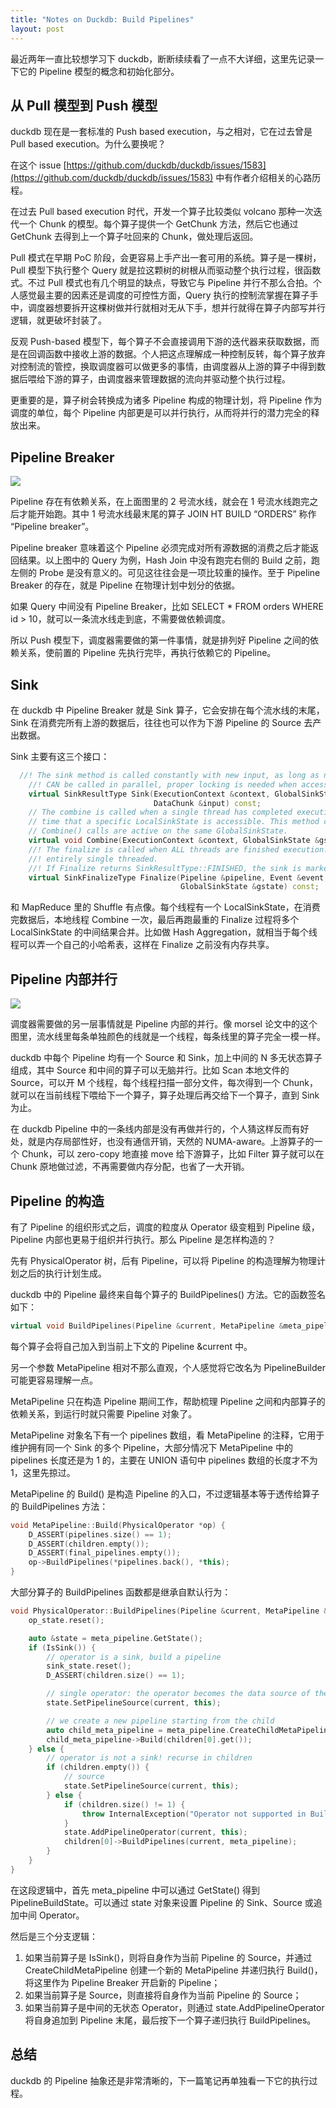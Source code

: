 ```yaml
---
title: "Notes on Duckdb: Build Pipelines"
layout: post
---
```


最近两年一直比较想学习下 duckdb，断断续续看了一点不大详细，这里先记录一下它的 Pipeline 模型的概念和初始化部分。

## 从 Pull 模型到 Push 模型

duckdb 现在是一套标准的 Push based execution，与之相对，它在过去曾是 Pull based execution。为什么要换呢？

在这个 issue [https://github.com/duckdb/duckdb/issues/1583](https://github.com/duckdb/duckdb/issues/1583) 中有作者介绍相关的心路历程。

在过去 Pull based execution 时代，开发一个算子比较类似 volcano 那种一次迭代一个 Chunk 的模型。每个算子提供一个 GetChunk 方法，然后它也通过 GetChunk 去得到上一个算子吐回来的 Chunk，做处理后返回。

Pull 模式在早期 PoC 阶段，会更容易上手产出一套可用的系统。算子是一棵树，Pull 模型下执行整个 Query 就是拉这颗树的树根从而驱动整个执行过程，很函数式。不过 Pull 模式也有几个明显的缺点，导致它与 Pipeline 并行不那么合拍。个人感觉最主要的因素还是调度的可控性方面，Query 执行的控制流掌握在算子手中，调度器想要拆开这棵树做并行就相对无从下手，想并行就得在算子内部写并行逻辑，就更破坏封装了。

反观 Push-based 模型下，每个算子不会直接调用下游的迭代器来获取数据，而是在回调函数中接收上游的数据。个人把这点理解成一种控制反转，每个算子放弃对控制流的管控，换取调度器可以做更多的事情，由调度器从上游的算子中得到数据后喂给下游的算子，由调度器来管理数据的流向并驱动整个执行过程。

更重要的是，算子树会转换成为诸多 Pipeline 构成的物理计划，将 Pipeline 作为调度的单位，每个 Pipeline 内部更是可以并行执行，从而将并行的潜力完全的释放出来。

## Pipeline Breaker

![](/images/2023-02-25-duckdb-build-pipeline/Screen_Shot_2023-02-20_at_22.20.12.png)

Pipeline 存在有依赖关系，在上面图里的 2 号流水线，就会在 1 号流水线跑完之后才能开始跑。其中 1 号流水线最末尾的算子 JOIN HT BUILD “ORDERS” 称作 “Pipeline breaker”。

Pipeline breaker 意味着这个 Pipeline 必须完成对所有源数据的消费之后才能返回结果。以上图中的 Query 为例，Hash Join 中没有跑完右侧的 Build 之前，跑左侧的 Probe 是没有意义的。可见这往往会是一项比较重的操作。至于 Pipeline Breaker 的存在，就是 Pipeline 在物理计划中划分的依据。

如果 Query 中间没有 Pipeline Breaker，比如 SELECT * FROM orders WHERE id > 10，就可以一条流水线走到底，不需要做依赖调度。

所以 Push 模型下，调度器需要做的第一件事情，就是排列好 Pipeline 之间的依赖关系，使前置的 Pipeline 先执行完毕，再执行依赖它的 Pipeline。

## Sink

在 duckdb 中 Pipeline Breaker 就是 Sink 算子，它会安排在每个流水线的末尾，Sink 在消费完所有上游的数据后，往往也可以作为下游 Pipeline 的 Source 去产出数据。

Sink 主要有这三个接口：

``` c++
  //! The sink method is called constantly with new input, as long as new input is available. Note that this method
	//! CAN be called in parallel, proper locking is needed when accessing data inside the GlobalSinkState.
	virtual SinkResultType Sink(ExecutionContext &context, GlobalSinkState &gstate, LocalSinkState &lstate,
	                            DataChunk &input) const;
	// The combine is called when a single thread has completed execution of its part of the pipeline, it is the final
	// time that a specific LocalSinkState is accessible. This method can be called in parallel while other Sink() or
	// Combine() calls are active on the same GlobalSinkState.
	virtual void Combine(ExecutionContext &context, GlobalSinkState &gstate, LocalSinkState &lstate) const;
	//! The finalize is called when ALL threads are finished execution. It is called only once per pipeline, and is
	//! entirely single threaded.
	//! If Finalize returns SinkResultType::FINISHED, the sink is marked as finished
	virtual SinkFinalizeType Finalize(Pipeline &pipeline, Event &event, ClientContext &context,
	                                  GlobalSinkState &gstate) const;
```

和 MapReduce 里的 Shuffle 有点像。每个线程有一个 LocalSinkState，在消费完数据后，本地线程 Combine 一次，最后再跑最重的 Finalize 过程将多个 LocalSinkState 的中间结果合并。比如做 Hash Aggregation，就相当于每个线程可以弄一个自己的小哈希表，这样在 Finalize 之前没有内存共享。

## Pipeline 内部并行

![](/images/2023-02-25-duckdb-build-pipeline/Screen_Shot_2023-02-20_at_22.28.25.png)

调度器需要做的另一层事情就是 Pipeline 内部的并行。像 morsel 论文中的这个图里，流水线里每条单独颜色的线就是一个线程，每条线里的算子完全一模一样。

duckdb 中每个 Pipeline 均有一个 Source 和 Sink，加上中间的 N 多无状态算子组成，其中 Source 和中间的算子可以无脑并行。比如 Scan 本地文件的 Source，可以开 M 个线程，每个线程扫描一部分文件，每次得到一个 Chunk，就可以在当前线程下喂给下一个算子，算子处理后再交给下一个算子，直到 Sink 为止。

在 duckdb Pipeline 中的一条线内部是没有再做并行的，个人猜这样反而有好处，就是内存局部性好，也没有通信开销，天然的 NUMA-aware。上游算子的一个 Chunk，可以 zero-copy 地直接 move 给下游算子，比如 Filter 算子就可以在 Chunk 原地做过滤，不再需要做内存分配，也省了一大开销。

## Pipeline 的构造

有了 Pipeline 的组织形式之后，调度的粒度从 Operator 级变粗到 Pipeline 级，Pipeline 内部也更易于组织并行执行。那么 Pipeline 是怎样构造的？

先有 PhysicalOperator 树，后有 Pipeline，可以将 Pipeline 的构造理解为物理计划之后的执行计划生成。

duckdb 中的 Pipeline 最终来自每个算子的 BuildPipelines() 方法。它的函数签名如下：

``` c++
virtual void BuildPipelines(Pipeline &current, MetaPipeline &meta_pipeline);
```

每个算子会将自己加入到当前上下文的 Pipeline &current 中。

另一个参数 MetaPipeline 相对不那么直观，个人感觉将它改名为 PipelineBuilder 可能更容易理解一点。

MetaPipeline 只在构造 Pipeline 期间工作，帮助梳理 Pipeline 之间和内部算子的依赖关系，到运行时就只需要 Pipeline 对象了。

MetaPipeline 对象名下有一个 pipelines 数组，看 MetaPipeline 的注释，它用于维护拥有同一个 Sink 的多个 Pipeline，大部分情况下 MetaPipeline 中的 pipelines 长度还是为 1 的，主要在 UNION 语句中 pipelines 数组的长度才不为 1，这里先掠过。

MetaPipeline 的 Build() 是构造 Pipeline 的入口，不过逻辑基本等于透传给算子的 BuildPipelines 方法：

``` c++
void MetaPipeline::Build(PhysicalOperator *op) {
	D_ASSERT(pipelines.size() == 1);
	D_ASSERT(children.empty());
	D_ASSERT(final_pipelines.empty());
	op->BuildPipelines(*pipelines.back(), *this);
}
```

大部分算子的 BuildPipelines 函数都是继承自默认行为：

``` c++
void PhysicalOperator::BuildPipelines(Pipeline &current, MetaPipeline &meta_pipeline) {
	op_state.reset();

	auto &state = meta_pipeline.GetState();
	if (IsSink()) {
		// operator is a sink, build a pipeline
		sink_state.reset();
		D_ASSERT(children.size() == 1);

		// single operator: the operator becomes the data source of the current pipeline
		state.SetPipelineSource(current, this);

		// we create a new pipeline starting from the child
		auto child_meta_pipeline = meta_pipeline.CreateChildMetaPipeline(current, this);
		child_meta_pipeline->Build(children[0].get());
	} else {
		// operator is not a sink! recurse in children
		if (children.empty()) {
			// source
			state.SetPipelineSource(current, this);
		} else {
			if (children.size() != 1) {
				throw InternalException("Operator not supported in BuildPipelines");
			}
			state.AddPipelineOperator(current, this);
			children[0]->BuildPipelines(current, meta_pipeline);
		}
	}
}
```

在这段逻辑中，首先 meta_pipeline 中可以通过 GetState() 得到 PipelineBuildState。可以通过 state 对象来设置 Pipeline 的 Sink、Source 或追加中间 Operator。

然后是三个分支逻辑：

1. 如果当前算子是 IsSink()，则将自身作为当前 Pipeline 的 Source，并通过 CreateChildMetaPipeline 创建一个新的 MetaPipeline 并递归执行 Build()，将这里作为 Pipeline Breaker 开启新的 Pipeline；
1. 如果当前算子是 Source，则直接将自身作为当前 Pipeline 的 Source；
1. 如果当前算子是中间的无状态 Operator，则通过 state.AddPipelineOperator 将自身追加到 Pipeline 末尾，最后按下一个算子递归执行 BuildPipelines。

## 总结

duckdb 的 Pipeline 抽象还是非常清晰的，下一篇笔记再单独看一下它的执行过程。
